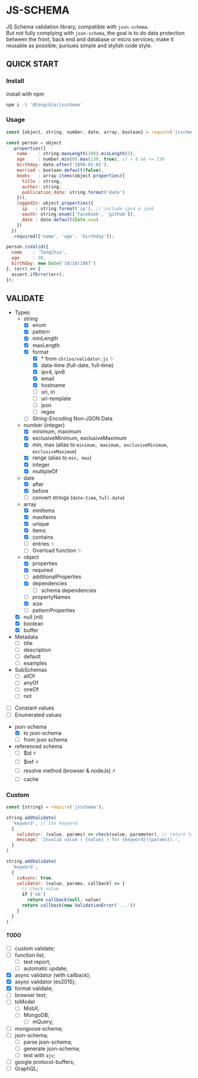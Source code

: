 JS-SCHEMA
=========
JS Schema validation library, compatible with `json-schema`.  
But not fully complying with `json-schema`,
the goal is to do data protection between the front, back end and database or micro services;
make it reusable as possible;
pursues simple and stylish code style.


QUICK START
-----------

### Install
install with npm
```bash
npm i -S '@tongchia/jsschema'
```

### Usage
```js
const {object, string, number, date, array, boolean} = require('jsschema');

const person = object
  .properties({
    name    : string.maxLength(200).minLength(5),
    age     : number.min(0).max(130, true), // > 0 && <= 130
    birthday: date.after('1890-01-01'),
    married : boolean.default(false),
    books   : array.items(object.properties({
      title : string,
      author: string,
      publication_date: string.format('date')
    })),
    loggedIn: object.properties({
      ip   : string.format('ip'), // include ipv4 & ipv6
      oauth: string.enum(['facebook', 'github']),
      date : date.default(Date.now)
    })
  })
  .required(['name', 'age', 'birthday']);

person.isValid({
  name    : 'TongChia',
  age     : 30,
  birthday: new Date('10/18/1987')
}, (err) => {
  assert.ifError(err);
});
```

VALIDATE
---

- Types
  - string
    - [x] enum
    - [x] pattern
    - [x] minLength
    - [x] maxLength
    - [x] format
      - [x] \* from `chriso/validator.js` ✨
      - [x] data-time (full-date, full-time)
      - [x] ipv4, ipv6
      - [x] email
      - [x] hostname
      - [ ] uri, iri 
      - [ ] uri-template
      - [ ] json
      - [ ] regex
    - [ ] String-Encoding Non-JSON Data
  - number (integer)
    - [x] minimum, maximum
    - [x] exclusiveMinimum, exclusiveMaximum
    - [x] min, max (alias to `minimum, maximum, exclusiveMinimum, exclusiveMaximum`)
    - [x] range (alias to `min, max`)
    - [x] integer
    - [x] multipleOf
  - date
    - [x] after
    - [x] before
    - [ ] convert strings (`date-time`, `full-date`)
  - array
    - [x] minItems
    - [x] maxItems
    - [x] unique
    - [x] items
    - [x] contains
    - [ ] entries ✨
    - [ ] Overload function ✨
  - object
    - [x] properties
    - [x] required
    - [ ] additionalProperties
    - [x] dependencies
      - [ ] schema dependencies
    - [ ] propertyNames
    - [x] size
    - [ ] patternProperties
  - [x] null (nil)
  - [x] boolean
  - [x] buffer
- Metadata
  - [ ] title
  - [ ] description
  - [ ] default
  - [ ] examples
- SubSchemas
  - [ ] allOf
  - [ ] anyOf
  - [ ] oneOf
  - [ ] not
- [ ] Constant values
- [ ] Enumerated values
- json-schema
  - [x] to json-schema
  - [ ] from json schema
- referenced schema
  - [ ] $id ⚡️
  - [ ] $ref ⚡️
  - [ ] resolve method (browser & nodeJs) ⚡️
  - [ ] cache

### Custom
```javascript
const {string} = require('jsschema');

string.addValidate(
  'keyword', // the keyword
  {
    validator: (value, params) => check(value, parameter), // return true/false;
    message: 'Invalid value ( {value} ) for {keyword}({params}).',
  }
)

string.addValidate(
  'keyword',
  {
    isAsync: true,
    validator: (value, params, callback) => {
      // check value
      if ('ok')
        return callback(null, value)
      return callback(new ValidationError('...'))
    }
  }
)
```

#### TODO
- [ ] custom validate;
- [ ] function list;
  - [ ] test report;
  - [ ] automatic update;
- [x] async validator (with callback);
- [x] async validator (es2015);
- [x] format validate;
- [ ] browser test;
- [ ] toModel
  - [ ] MobX;
  - [ ] MongoDB;
    - [ ] mQuery;
- [ ] mongoose schema;
- [ ] json-schema;
  - [ ] parse json-schema;
  - [ ] generate json-schema;
  - [ ] test with `ajv`;
- [ ] google protocol-buffers;
- [ ] GraphQL;
